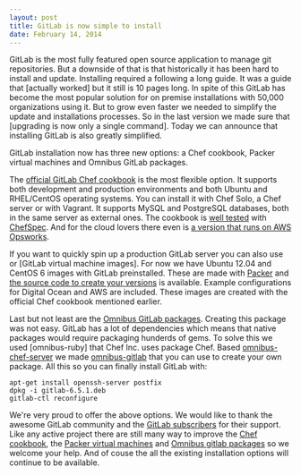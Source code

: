 ```yaml
---
layout: post
title: GitLab is now simple to install
date: February 14, 2014
---
```


GitLab is the most fully featured open source application to manage git repositories. But a downside of that is that historically it has been hard to install and update. Installing required a following a long guide. It was a guide that [actually worked] but it still is 10 pages long. In spite of this GitLab has become the most popular solution for on premise installations with 50,000 organizations using it. But to grow even faster we needed to simplify the update and installations processes. So in the last version we made sure that [upgrading is now only a single command]. Today we can announce that installing GitLab is also greatly simplified.

GitLab installation now has three new options: a Chef cookbook, Packer virtual machines and Omnibus GitLab packages.

The [official GitLab Chef cookbook]() is the most flexible option. It supports both development and production environments and both Ubuntu and RHEL/CentOS operating systems. You can install it with Chef Solo, a Chef server or with Vagrant. It supports MySQL and PostgreSQL databases, both in the same server as external ones. The cookbook is [well tested](https://gitlab.com/gitlab-org/cookbook-gitlab/tree/master/spec) with [ChefSpec](https://github.com/sethvargo/chefspec). And for the cloud lovers there even is [a version that runs on AWS Opsworks](https://gitlab.com/gitlab-com/cookbook-gitlab-opsworks/blob/master/README.md).

If you want to quickly spin up a production GitLab server you can also use or [GitLab virtual machine images]. For now we have Ubuntu 12.04 and CentOS 6 images with GitLab preinstalled. These are made with [Packer](http://www.packer.io/) and [the source code to create your versions](https://gitlab.com/gitlab-org/gitlab-packer/blob/master/README.md) is available. Example configurations for Digital Ocean and AWS are included. These images are created with the official Chef cookbook mentioned earlier.

Last but not least are the [Omnibus GitLab packages](). Creating this package was not easy. GitLab has a lot of dependencies which means that native packages would require packaging hunderds of gems. To solve this we used [omnibus-ruby] that Chef Inc. uses package Chef. Based [omnibus-chef-server](https://github.com/opscode/omnibus-chef-server) we made [omnibus-gitlab](https://gitlab.com/gitlab-org/omnibus-gitlab/blob/master/README.md) that you can use to create your own package. All this so you can finally install GitLab with:

```
apt-get install openssh-server postfix
dpkg -i gitlab-6.5.1.deb
gitlab-ctl reconfigure
```

We're very proud to offer the above options. We would like to thank the awesome GitLab community and the [GitLab subscribers](https://www.gitlab.com/subscription/) for their support. Like any active project there are still many way to improve the [Chef cookbook](https://gitlab.com/gitlab-org/cookbook-gitlab/issues), the [Packer virtual machines](https://gitlab.com/gitlab-org/gitlab-packer/issues) and [Omnibus gitlab packages](https://gitlab.com/gitlab-org/omnibus-gitlab/issues) so we welcome your help. And of couse the all the existing installation options will continue to be available.
